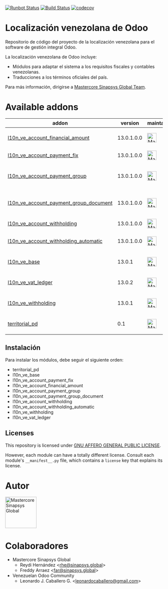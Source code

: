 [![Runbot Status](https://runbot.odoo-community.org/runbot/badge/flat/189/13.0.svg)](https://runbot.odoo-community.org/runbot/repo/github-com-oca-web-189)
[![Build Status](https://travis-ci.org/OCA/l10n-venezuela.svg?branch=13.0)](https://travis-ci.org/OCA/l10n-venezuela)
[![codecov](https://codecov.io/gh/OCA/l10n-venezuela/branch/13.0/graph/badge.svg)](https://codecov.io/gh/OCA/l10n-venezuela)

# Localización venezolana de Odoo

Repositorio de código del proyecto de la localización venezolana para el software
de gestión integral Odoo.

La localización venezolana de Odoo incluye:

* Módulos para adaptar el sistema a los requisitos fiscales y contables
  venezolanas.
* Traducciones a los términos oficiales del país.

Para más información, dirigirse a [Mastercore Sinapsys Global Team](https://github.com/odoo-mastercore/odoo-venezuela/tree/13.0).

<!-- prettier-ignore-start -->

[//]: # (addons)

# Available addons

addon | version | maintainers | summary
---   | ---     | ---         | ---
[l10n_ve_account_financial_amount](l10n_ve_account_financial_amount/) | 13.0.1.0.0 | <a href="https://github.com/odoo-mastercore" title="Mastercore Sinapsys Global"><img src="https://avatars.githubusercontent.com/u/33432708?v=4" alt="Mastercore Sinapsys Global" width="30px" height="30px"></a> | Accounting Financial Amounts
[l10n_ve_account_payment_fix](l10n_ve_account_payment_fix/) | 13.0.1.0.0 | <a href="https://github.com/odoo-mastercore" title="Mastercore Sinapsys Global"><img src="https://avatars.githubusercontent.com/u/33432708?v=4" alt="Mastercore Sinapsys Global" width="30px" height="30px"></a> | Account Payment Fix
[l10n_ve_account_payment_group](l10n_ve_account_payment_group/) | 13.0.1.0.0 | <a href="https://github.com/odoo-mastercore" title="Mastercore Sinapsys Global"><img src="https://avatars.githubusercontent.com/u/33432708?v=4" alt="Mastercore Sinapsys Global" width="30px" height="30px"></a> | Account Payment with Multiple methods
[l10n_ve_account_payment_group_document](l10n_ve_account_payment_group_document/) | 13.0.1.0.0 | <a href="https://github.com/odoo-mastercore" title="Mastercore Sinapsys Global"><img src="https://avatars.githubusercontent.com/u/33432708?v=4" alt="Mastercore Sinapsys Global" width="30px" height="30px"></a> | Payment Groups with Accounting Documents
[l10n_ve_account_withholding](l10n_ve_account_withholding/) | 13.0.1.0.0 | <a href="https://github.com/odoo-mastercore" title="Mastercore Sinapsys Global"><img src="https://avatars.githubusercontent.com/u/33432708?v=4" alt="Mastercore Sinapsys Global" width="30px" height="30px"></a> | Withholdings on Payments
[l10n_ve_account_withholding_automatic](l10n_ve_account_withholding_automatic/) | 13.0.1.0.0 | <a href="https://github.com/odoo-mastercore" title="Mastercore Sinapsys Global"><img src="https://avatars.githubusercontent.com/u/33432708?v=4" alt="Mastercore Sinapsys Global" width="30px" height="30px"></a> | Automatic Withholdings on Payments
[l10n_ve_base](l10n_ve_base/) | 13.0.1 | <a href="https://github.com/odoo-mastercore" title="Mastercore Sinapsys Global"><img src="https://avatars.githubusercontent.com/u/33432708?v=4" alt="Mastercore Sinapsys Global" width="30px" height="30px"></a> | Localización Venezuela Base
[l10n_ve_vat_ledger](l10n_ve_vat_ledger/) | 13.0.2 | <a href="https://github.com/odoo-mastercore" title="Mastercore Sinapsys Global"><img src="https://avatars.githubusercontent.com/u/33432708?v=4" alt="Mastercore Sinapsys Global" width="30px" height="30px"></a> | Localización Vat Ledger Venezuela
[l10n_ve_withholding](l10n_ve_withholding/) | 13.0.1 | <a href="https://github.com/odoo-mastercore" title="Mastercore Sinapsys Global"><img src="https://avatars.githubusercontent.com/u/33432708?v=4" alt="Mastercore Sinapsys Global" width="30px" height="30px"></a> | Localización Withholding Venezuela
[territorial_pd](territorial_pd/) | 0.1 | <a href="https://github.com/odoo-mastercore" title="Mastercore Sinapsys Global"><img src="https://avatars.githubusercontent.com/u/33432708?v=4" alt="Mastercore Sinapsys Global" width="30px" height="30px"></a> | Venezuela Municipalities and Parishes

[//]: # (end addons)

<!-- prettier-ignore-end -->

## Instalación

Para instalar los módulos, debe seguir el siguiente orden:
- territorial_pd
- l10n_ve_base
- l10n_ve_account_payment_fix
- l10n_ve_account_financial_amount
- l10n_ve_account_payment_group
- l10n_ve_account_payment_group_document
- l10n_ve_account_withholding
- l10n_ve_account_withholding_automatic
- l10n_ve_withholding
- l10n_ve_vat_ledger

## Licenses

This repository is licensed under [GNU AFFERO GENERAL PUBLIC LICENSE](LICENSE.txt).

However, each module can have a totally different license. Consult each module's
`__manifest__.py` file, which contains a `license` key that explains its license.

# Autor

<a href="https://github.com/odoo-mastercore" title="Mastercore Sinapsys Global"><img src="https://avatars.githubusercontent.com/u/33432708?v=4" alt="Mastercore Sinapsys Global" width="100px" height="100px"/></a>

# Colaboradores

-   Mastercore Sinapsys Global
    -   Reydi Hernández  \<<rhe@sinapsys.global>\>
    -   Freddy Arraez  \<<far@sinapsys.global>\>
-   Venezuelan Odoo Community
    - Leonardo J. Caballero G. \<<leonardocaballero@gmail.com>\>
